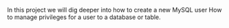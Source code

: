 In this project we will dig deeper into how to create a new MySQL user
How to manage privileges for a user to a database or table.
